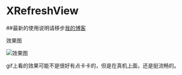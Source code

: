 # XRefreshView


##最新的使用说明请移步[我的博客](http://blog.csdn.net/footballclub/article/details/46982115 "description")


效果图

![效果图](http://img.my.csdn.net/uploads/201507/19/1437313097_4690.gif) 

gif上看的效果可能不是很好有点卡卡的，但是在真机上面，还是挺流畅的。